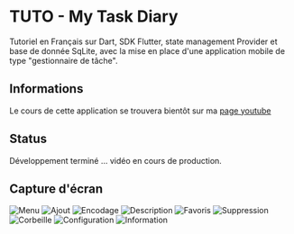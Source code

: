 # TUTO - My Task Diary

Tutoriel en Français sur Dart, SDK Flutter, state management Provider et base de donnée SqLite, avec la mise en place d'une application mobile de type "gestionnaire de tâche".

## Informations

Le cours de cette application se trouvera bientôt sur ma [page youtube](https://www.youtube.com/@dimitricolignon)

## Status

Développement terminé ... vidéo en cours de production.

## Capture d'écran

![Menu](/markdown/001.png "Menu") ![Ajout](/markdown/002.png "Ajout") ![Encodage](/markdown/003.png "Encodage") ![Description](/markdown/004.png "Description") ![Favoris](/markdown/005.png "Favoris") ![Suppression](/markdown/006.png "Suppression") ![Corbeille](/markdown/007.png "Corbeille") ![Configuration](/markdown/008.png "Configuration") ![Information](/markdown/009.png "Information")
